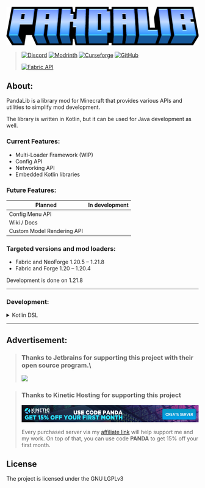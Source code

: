 ![banner.png](https://github.com/ThePandaOliver/Readme-Assets/blob/main/pandalib/banner.png?raw=true)

> [![Discord](https://img.shields.io/discord/1021703635178115122?style=for-the-badge&logo=discord&label=Discord&labelColor=black&color=lightblue)](https://discord.gg/wjPt4vEfXb)
> [![Modrinth](https://img.shields.io/modrinth/dt/mEEGbEIu?style=for-the-badge&logo=modrinth&label=Modrinth&labelColor=black&color=green)](https://modrinth.com/mod/pandalib)
> [![Curseforge](https://img.shields.io/curseforge/dt/975460?style=for-the-badge&logo=curseforge&label=Curseforge&labelColor=black&color=red)](https://www.curseforge.com/minecraft/mc-mods/pandalib)
> [![GitHub](https://img.shields.io/github/downloads/PandaDap2006/PandaLib/total?style=for-the-badge&logo=github&label=Github&labelColor=black&color=white)](https://github.com/PandaDap2006/PandaLib)
>
> [![Fabric API](https://img.shields.io/badge/Fabric%20API-REQUIRED%20for%20Fabric-1?style=for-the-badge&labelColor=black&color=gold)](https://www.curseforge.com/minecraft/mc-mods/fabric-api)

## About:

PandaLib is a library mod for Minecraft that provides various APIs and utilities to simplify mod development.

The library is written in Kotlin, but it can be used for Java development as well.

### Current Features:

- Multi-Loader Framework (WIP)
- Config API
- Networking API
- Embedded Kotlin libraries

### Future Features:

| Planned                    | In development |
|----------------------------|----------------|
| Config Menu API            |                |
| Wiki / Docs                |                |
| Custom Model Rendering API |                |

### Targeted versions and mod loaders:

- Fabric and NeoForge 1.20.5 – 1.21.8
- Fabric and Forge 1.20 – 1.20.4

Development is done on 1.21.8

---

### Development:
<details>
<summary>Kotlin DSL</summary>

```kotlin
repositories {
	mavenCentral()
}

dependencies {
	// TODO: publish PandaLib to personel repository

	forgeRuntimeLibrary(kotlin("stdlib"))
	forgeRuntimeLibrary(kotlin("stdlib-jdk8"))
	forgeRuntimeLibrary(kotlin("stdlib-jdk7"))
	forgeRuntimeLibrary(kotlin("reflect", version = "2.2.0"))
	forgeRuntimeLibrary("org.jetbrains.kotlinx:kotlinx-coroutines-core:1.10.2")
	forgeRuntimeLibrary("org.jetbrains.kotlinx:kotlinx-coroutines-jdk8:1.10.2")
	forgeRuntimeLibrary("org.jetbrains.kotlinx:kotlinx-serialization-core:1.8.1")
	forgeRuntimeLibrary("org.jetbrains.kotlinx:kotlinx-serialization-json:1.8.1")
	forgeRuntimeLibrary("org.jetbrains.kotlinx:kotlinx-serialization-cbor:1.8.1")
	forgeRuntimeLibrary("org.jetbrains.kotlinx:kotlinx-datetime:0.6.2")
	forgeRuntimeLibrary("org.jetbrains.kotlinx:kotlinx-io-core:0.7.0")
	forgeRuntimeLibrary("org.jetbrains.kotlinx:kotlinx-io-bytestring:0.7.0")
}
```
</details>

---

## Advertisement:

> ### Thanks to **Jetbrains** for supporting this project with their open source program.\
> [<img src="https://resources.jetbrains.com/storage/products/company/brand/logos/jetbrains.svg" width=300px>](https://jb.gg/OpenSourceSupport)

> ### Thanks to **Kinetic Hosting** for supporting this project
> [![Partner Banner](https://github.com/ThePandaOliver/Readme-Assets/blob/main/Support/Kinetic%20affiliate%20banner%20small.png?raw=true)](https://t.ly/B1Kui)
>
> Every purchased server via my [affiliate link](https://t.ly/B1Kui) will help support me and my work.
> On top of that, you can use code **PANDA** to get 15% off your first month.

## License

The project is licensed under the GNU LGPLv3